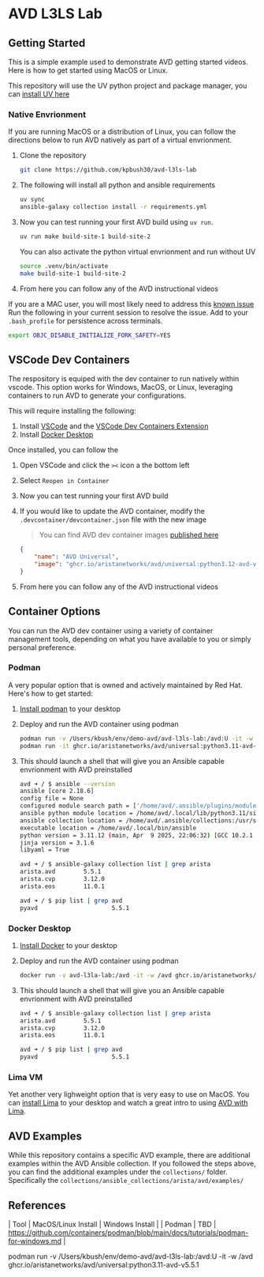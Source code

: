 # AVD L3LS Lab

## Getting Started

This is a simple example used to demonstrate AVD getting started videos. Here is how to get started using MacOS or Linux.

This repository will use the UV python project and package manager, you can [install UV here](https://docs.astral.sh/uv/getting-started/installation/)

### Native Envrionment

If you are running MacOS or a distribution of Linux, you can follow the directions below to run AVD natively as part of a virtual envrionment.

1. Clone the repository

    ```bash
    git clone https://github.com/kpbush30/avd-l3ls-lab
    ``` 

2. The following will install all python and ansible requirements

    ```bash
    uv sync
    ansible-galaxy collection install -r requirements.yml
    ```

3. Now you can test running your first AVD build using `uv run`.

    ```bash 
    uv run make build-site-1 build-site-2
    ```
    
    You can also activate the python virtual envrionment and run without UV

    ```bash
    source .venv/bin/activate
    make build-site-1 build-site-2
    ```

4. From here you can follow any of the AVD instructional videos

If you are a MAC user, you will most likely need to address this [known issue](https://avd.arista.com/5.5/ansible_collections/arista/avd/roles/eos_validate_state/index.html?h=fork%28%29#known-issues) Run the following in your current session to resolve the issue. Add to your `.bash_profile` for persistence across terminals.

```bash
export OBJC_DISABLE_INITIALIZE_FORK_SAFETY=YES
```
## VSCode Dev Containers

The respository is equiped with the dev container to run natively within vscode. This option works for Windows, MacOS, or Linux, leveraging containers to run AVD to generate your configurations.

This will require installing the following:

1. Install [VSCode](https://code.visualstudio.com/download) and the [VSCode Dev Containers Extension](https://marketplace.visualstudio.com/items?itemName=ms-vscode-remote.remote-containers)
2. Install [Docker Desktop](https://docs.docker.com/get-started/introduction/get-docker-desktop/)

Once installed, you can follow the 

1. Open VSCode and click the `><` icon a the bottom left
2. Select `Reopen in Container`
3. Now you can test running your first AVD build
4. If you would like to update the AVD container, modify the `.devcontainer/devcontainer.json` file with the new image

    > You can find AVD dev container images [published here](https://github.com/aristanetworks/avd/pkgs/container/avd%2Funiversal/versions?filters%5Bversion_type%5D=tagged)

    ```json
    {
        "name": "AVD Universal",
        "image": "ghcr.io/aristanetworks/avd/universal:python3.12-avd-v5.5.1" << Update Image Version
    }
    ```

5. From here you can follow any of the AVD instructional videos

## Container Options

You can run the AVD dev container using a variety of container management tools, depending on what you have available to you or simply personal preference.

### Podman

A very popular option that is owned and actively maintained by Red Hat. Here's how to get started:

1. [Install podman](https://podman.io/docs/installation) to your desktop
2. Deploy and run the AVD container using podman

    ```bash
    podman run -v /Users/kbush/env/demo-avd/avd-l3ls-lab:/avd:U -it -w /avd ghcr.io/aristanetworks/avd/universal:python3.11-avd-v5.5.1
    podman run -it ghcr.io/aristanetworks/avd/universal:python3.11-avd-v5.5.1
    ```

3. This should launch a shell that will give you an Ansible capable envrionment with AVD preinstalled

    ```bash
    avd ➜ / $ ansible --version
    ansible [core 2.18.6]
    config file = None
    configured module search path = ['/home/avd/.ansible/plugins/modules', '/usr/share/ansible/plugins/modules']
    ansible python module location = /home/avd/.local/lib/python3.11/site-packages/ansible
    ansible collection location = /home/avd/.ansible/collections:/usr/share/ansible/collections
    executable location = /home/avd/.local/bin/ansible
    python version = 3.11.12 (main, Apr  9 2025, 22:06:32) [GCC 10.2.1 20210110] (/usr/local/bin/python3.11)
    jinja version = 3.1.6
    libyaml = True
    
    avd ➜ / $ ansible-galaxy collection list | grep arista
    arista.avd        5.5.1
    arista.cvp        3.12.0
    arista.eos        11.0.1

    avd ➜ / $ pip list | grep avd
    pyavd                     5.5.1
    ```

### Docker Desktop 

1. [Install Docker](https://docs.docker.com/desktop/) to your desktop
2. Deploy and run the AVD container using podman

    ```bash
    docker run -v avd-l3la-lab:/avd -it -w /avd ghcr.io/aristanetworks/avd/universal:python3.11-avd-v5.5.
    ```

3. This should launch a shell that will give you an Ansible capable envrionment with AVD preinstalled

    ```bash
    avd ➜ / $ ansible-galaxy collection list | grep arista
    arista.avd        5.5.1
    arista.cvp        3.12.0
    arista.eos        11.0.1

    avd ➜ / $ pip list | grep avd
    pyavd                     5.5.1
    ```

### Lima VM

Yet another very lighweight option that is very easy to use on MacOS. You can [install Lima](https://lima-vm.io/docs/installation/) to your desktop and watch a great intro to using [AVD with Lima](https://youtu.be/Th2dx2FKtPc?feature=shared).

## AVD Examples

While this repository contains a specific AVD example, there are additional examples within the AVD Ansible collection. If you followed the steps above, you can find the additional examples under the `collections/` folder. Specifically the `collections/ansible_collections/arista/avd/examples/`

## References

| Tool | MacOS/Linux Install | Windows Install |
| Podman | TBD | https://github.com/containers/podman/blob/main/docs/tutorials/podman-for-windows.md | 


podman run -v /Users/kbush/env/demo-avd/avd-l3ls-lab:/avd:U -it -w /avd ghcr.io/aristanetworks/avd/universal:python3.11-avd-v5.5.1